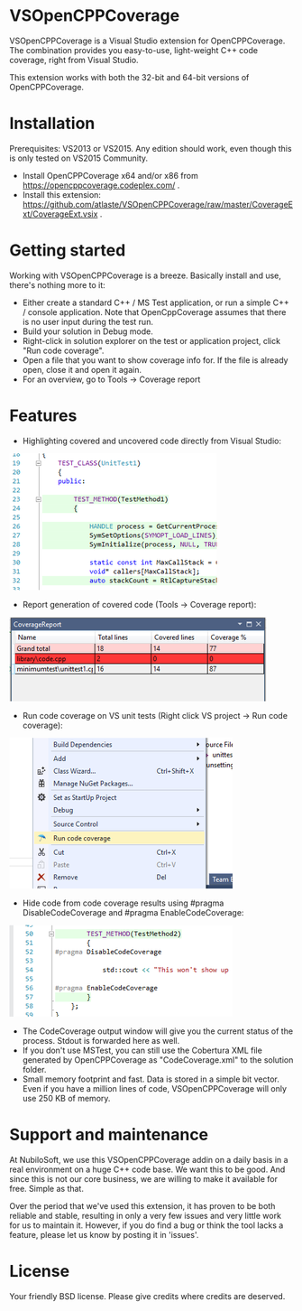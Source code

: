 # VSOpenCPPCoverage

VSOpenCPPCoverage is a Visual Studio extension for OpenCPPCoverage. The combination provides you easy-to-use, light-weight C++ code coverage, right from Visual Studio. 

This extension works with both the 32-bit and 64-bit versions of OpenCPPCoverage. 

# Installation

Prerequisites: VS2013 or VS2015. Any edition should work, even though this is only tested on VS2015 Community.

- Install OpenCPPCoverage x64 and/or x86 from https://opencppcoverage.codeplex.com/ .
- Install this extension: https://github.com/atlaste/VSOpenCPPCoverage/raw/master/CoverageExt/CoverageExt.vsix .

# Getting started

Working with VSOpenCPPCoverage is a breeze. Basically install and use, there's nothing more to it:

- Either create a standard C++ / MS Test application, or run a simple C++ / console application. Note that OpenCppCoverage assumes that there is no user input during the test run.
- Build your solution in Debug mode.
- Right-click in solution explorer on the test or application project, click "Run code coverage".
- Open a file that you want to show coverage info for. If the file is already open, close it and open it again. 
- For an overview, go to Tools -> Coverage report

# Features

- Highlighting covered and uncovered code directly from Visual Studio:

![alt tag](Screenshots/Highlighting.png)

- Report generation of covered code (Tools -> Coverage report):

![alt tag](Screenshots/CoverageReport.png)

- Run code coverage on VS unit tests (Right click VS project -> Run code coverage):

![alt tag](Screenshots/SolutionExplorer.png)

- Hide code from code coverage results using #pragma DisableCodeCoverage and #pragma EnableCodeCoverage:

![alt tag](Screenshots/Pragmas.png)

- The CodeCoverage output window will give you the current status of the process. Stdout is forwarded here as well.
- If you don't use MSTest, you can still use the Cobertura XML file generated by OpenCPPCoverage as "CodeCoverage.xml" to the solution folder.
- Small memory footprint and fast. Data is stored in a simple bit vector. Even if you have a million lines of code, VSOpenCPPCoverage will only use 250 KB of memory.

# Support and maintenance 

At NubiloSoft, we use this VSOpenCPPCoverage addin on a daily basis in a real environment on a huge C++ code base. We want this to be good. And since this is not our core 
business, we are willing to make it available for free. Simple as that. 

Over the period that we've used this extension, it has proven to be both reliable and stable, resulting in only a very few issues and very little work for us to maintain it. 
However, if you do find a bug or think the tool lacks a feature, please let us know by posting it in 'issues'. 

# License

Your friendly BSD license. Please give credits where credits are deserved.
